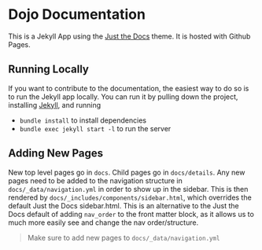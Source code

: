 # Dojo Documentation

This is a Jekyll App using the [Just the Docs](https://github.com/just-the-docs/just-the-docs) theme. It is hosted with Github Pages.

## Running Locally

If you want to contribute to the documentation, the easiest way to do so is to run the Jekyll app locally. You can run it by pulling down the project, installing [Jekyll](https://jekyllrb.com/docs/installation/), and running
- `bundle install` to install dependencies
- `bundle exec jekyll start -l` to run the server

## Adding New Pages

New top level pages go in `docs`. Child pages go in `docs/details`. Any new pages need to be added to the navigation structure in `docs/_data/navigation.yml` in order to show up in the sidebar. This is then rendered by `docs/_includes/components/sidebar.html`, which overrides the default Just the Docs sidebar.html. This is an alternative to the Just the Docs default of adding `nav_order` to the front matter block, as it allows us to much more easily see and change the nav order/structure.

> Make sure to add new pages to `docs/_data/navigation.yml`
